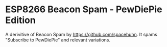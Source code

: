 # ESP8266 Beacon Spam - PewDiePie Edition

A derivitive of Beacon Spam by https://github.com/spacehuhn. It spams "Subscribe to PewDiePie" and relevant variations.